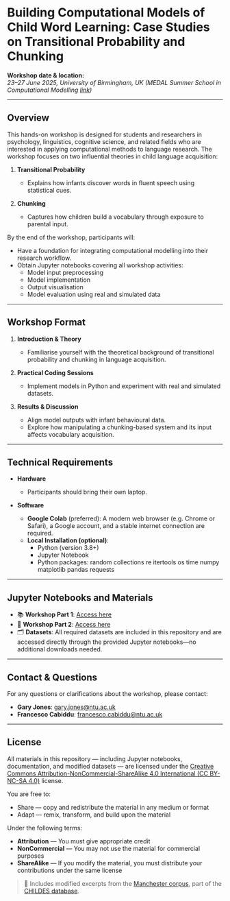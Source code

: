 # Building Computational Models of Child Word Learning: Case Studies on Transitional Probability and Chunking

**Workshop date & location:**  
*23–27 June 2025, University of Birmingham, UK (MEDAL Summer School in Computational Modelling [link](https://medal.ut.ee/event/medal-summer-school-in-computational-linguistics/))*

---

## Overview

This hands-on workshop is designed for students and researchers in psychology, linguistics, cognitive science, and related fields who are interested in applying computational methods to language research. The workshop focuses on two influential theories in child language acquisition:

1. **Transitional Probability**  
   - Explains how infants discover words in fluent speech using statistical cues.

2. **Chunking**  
   - Captures how children build a vocabulary through exposure to parental input.

By the end of the workshop, participants will:
- Have a foundation for integrating computational modelling into their research workflow.
- Obtain Jupyter notebooks covering all workshop activities:  
  - Model input preprocessing  
  - Model implementation  
  - Output visualisation  
  - Model evaluation using real and simulated data

---

## Workshop Format

1. **Introduction & Theory**  
   - Familiarise yourself with the theoretical background of transitional probability and chunking in language acquisition.

2. **Practical Coding Sessions**  
   - Implement models in Python and experiment with real and simulated datasets.

3. **Results & Discussion**  
   - Align model outputs with infant behavioural data.  
   - Explore how manipulating a chunking-based system and its input affects vocabulary acquisition.

---

## Technical Requirements

- **Hardware**  
  - Participants should bring their own laptop.

- **Software**  
  - **Google Colab** (preferred): A modern web browser (e.g. Chrome or Safari), a Google account, and a stable internet connection are required.  
  - **Local Installation (optional)**:  
    - Python (version 3.8+)  
    - Jupyter Notebook  
    - Python packages: random collections re itertools os time numpy matplotlib pandas requests

---

## Jupyter Notebooks and Materials

- 📚 **Workshop Part 1**: [Access here](https://colab.research.google.com/drive/1qdCe_t7aMTWtKmp5Ff3xWmmNpBcIlIVo#scrollTo=WXT8ZUvEKS8K&forceEdit=true&sandboxMode=true)  
- 🧪 **Workshop Part 2**: [Access here](https://colab.research.google.com/drive/1TAA88sLa2KvbdXwIPZW8RX2j-7I9zoyi#scrollTo=EmVl9xi2bRKC&forceEdit=true&sandboxMode=true)  
- 🗂️ **Datasets**: All required datasets are included in this repository and are accessed directly through the provided Jupyter notebooks—no additional downloads needed.  

---

## Contact & Questions

For any questions or clarifications about the workshop, please contact:

- **Gary Jones**: [gary.jones@ntu.ac.uk](mailto:gary.jones@ntu.ac.uk)  
- **Francesco Cabiddu**: [francesco.cabiddu@ntu.ac.uk](mailto:francesco.cabiddu@ntu.ac.uk)

---

## License

All materials in this repository — including Jupyter notebooks, documentation, and modified datasets — are licensed under the [Creative Commons Attribution-NonCommercial-ShareAlike 4.0 International (CC BY-NC-SA 4.0)](https://creativecommons.org/licenses/by-nc-sa/4.0/) license.

You are free to:
- Share — copy and redistribute the material in any medium or format  
- Adapt — remix, transform, and build upon the material  

Under the following terms:
- **Attribution** — You must give appropriate credit  
- **NonCommercial** — You may not use the material for commercial purposes  
- **ShareAlike** — If you modify the material, you must distribute your contributions under the same license  

> 📌 Includes modified excerpts from the [Manchester corpus](https://childes.talkbank.org/access/Eng-UK/Manchester.html), part of the [CHILDES database](https://childes.talkbank.org/).
